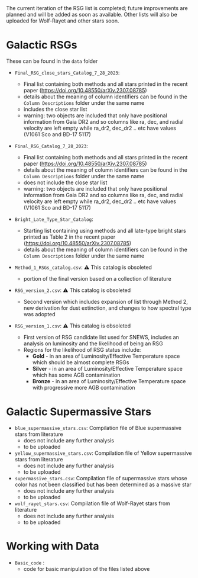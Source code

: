 ## 
The current iteration of the RSG list is completed; future improvements are planned and will be added as soon as available. 
Other lists will also be uploaded for Wolf-Rayet and other stars soon.

# Galactic RSGs 

These can be found in the `data` folder

- `Final_RSG_close_stars_Catalog_7_28_2023`:
    - Final list containing both methods and all stars printed in the recent paper (https://doi.org/10.48550/arXiv.2307.08785)
    - details about the meaning of column identifiers can be found in the `Column Descriptions` folder under the same name
    - includes the close star list
    - warning: two objects are included that only have positional information from Gaia DR2 and so columns like ra, dec, and radial velocity are left empty while ra_dr2, dec_dr2 .. etc have values (V1061 Sco and BD-17 5117)
- `Final_RSG_Catalog_7_28_2023`:
    - Final list containing both methods and all stars printed in the recent paper (https://doi.org/10.48550/arXiv.2307.08785)
    - details about the meaning of column identifiers can be found in the `Column Descriptions` folder under the same name
    - does not include the close star list
    - warning: two objects are included that only have positional information from Gaia DR2 and so columns like ra, dec, and radial velocity are left empty while ra_dr2, dec_dr2 .. etc have values (V1061 Sco and BD-17 5117)
- `Bright_Late_Type_Star_Catalog`:
    - Starting list containing using methods and all late-type bright stars printed  as Table 2 in the recent paper (https://doi.org/10.48550/arXiv.2307.08785)
    - details about the meaning of column identifiers can be found in the `Column Descriptions` folder under the same name

- `Method_1_RSGs_catalog.csv`: :warning: This catalog is obsoleted
   - portion of the final version based on a collection of literature 

- `RSG_version_2.csv`: :warning: This catalog is obsoleted
    - Second version which includes expansion of list through Method 2, new derivation for dust extinction, and changes to how spectral type was adopted
   
- `RSG_version_1.csv`: :warning: This catalog is obsoleted
   - First version of RSG candidate list used for SNEWS, includes an analysis on luminosity and the likelihood of being an RSG
   - Regions for the likelihood of RSG status include: 
      - **Gold** - in an area of Luminosity/Effective Temperature space which should be almost complete RSGs
      - **Silver** - in an area of Luminosity/Effective Temperature space which has some AGB contamination
      - **Bronze** - in an area of Luminosity/Effective Temperature space with progressive more AGB contamination


# Galactic Supermassive Stars

- `blue_supermassive_stars.csv`: Compilation file of Blue supermassive stars from literature 
  - does not include any further analysis 
  - to be uploaded
- `yellow_supermassive_stars.csv`: Compilation file of Yellow supermassive stars from literature 
  - does not include any further analysis
  - to be uploaded
- `supermassive_stars.csv`: Compilation file of supermassive stars whose color has not been classified but has been determined as a massive star 
   - does not include any further analysis
   - to be uploaded
- `wolf_rayet_stars.csv`: Compilation file of Wolf-Rayet stars from literature
  - does not include any further analysis
  - to be uploaded

# Working with Data
- `Basic_code` :
  - code for basic manipulation of the files listed above
  



